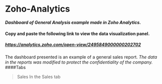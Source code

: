 # Zoho-Analytics
***Dashboard of General Analysis example made in Zoho Analytics.***
#### Copy and paste the following link to view the data visualization panel.
##### https://analytics.zoho.com/open-view/2495849000000202702
The dashboard presented is an example of a general sales report. *The data in the reports was modified to protect the confidentiality of the company.*
####Tabs
>Sales
In the Sales tab
